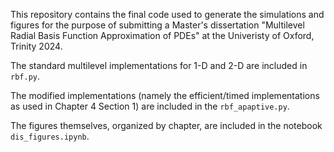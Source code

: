 This repository contains the final code used to generate the simulations and figures for the purpose of submitting a Master's dissertation "Multilevel Radial Basis Function Approximation of PDEs" at the Univeristy of Oxford, Trinity 2024.

The standard multilevel implementations for 1-D and 2-D are included in ```rbf.py```.

The modified implementations (namely the efficient/timed implementations as used in Chapter 4 Section 1) are included in the ```rbf_apaptive.py```.

The figures themselves, organized by chapter, are included in the notebook ```dis_figures.ipynb```.
